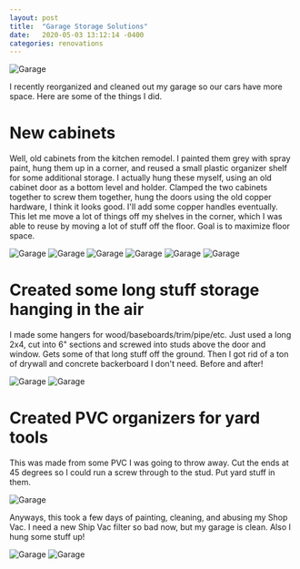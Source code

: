 ```yaml
---
layout: post
title:  "Garage Storage Solutions"
date:   2020-05-03 13:12:14 -0400
categories: renovations
---
```


![Garage](/images/garage/11.jpg)

I recently reorganized and cleaned out my garage so our cars have more space. Here are some of the things I did.

# New cabinets

Well, old cabinets from the kitchen remodel. I painted them grey with spray paint, hung them up in a corner, and reused a small plastic organizer shelf for some additional storage. I actually hung these myself, using an old cabinet door as a bottom level and holder. Clamped the two cabinets together to screw them together, hung the doors using the old copper hardware, I think it looks good. I'll add some copper handles eventually. This let me move a lot of things off my shelves in the corner, which I was able to reuse by moving a lot of stuff off the floor. Goal is to maximize floor space.

![Garage](/images/garage/1.jpg)
![Garage](/images/garage/2.jpg)
![Garage](/images/garage/3.jpg)
![Garage](/images/garage/4.jpg)
![Garage](/images/garage/5.jpg)
![Garage](/images/garage/11.jpg)


# Created some long stuff storage hanging in the air

I made some hangers for wood/baseboards/trim/pipe/etc. Just used a long 2x4, cut into 6" sections and screwed into studs above the door and window. Gets some of that long stuff off the ground. Then I got rid of a ton of drywall and concrete backerboard I don't need.  Before and after!

![Garage](/images/garage/6.jpg)
![Garage](/images/garage/9.jpg)

# Created PVC organizers for yard tools

This was made from some PVC I was going to throw away. Cut the ends at 45 degrees so I could run a screw through to the stud. Put yard stuff in them.

![Garage](/images/garage/7.jpg)

Anyways, this took a few days of painting, cleaning, and abusing my Shop Vac. I need a new Ship Vac filter so bad now, but my garage is clean. Also I hung some stuff up!

![Garage](/images/garage/8.jpg)
![Garage](/images/garage/10.jpg)

